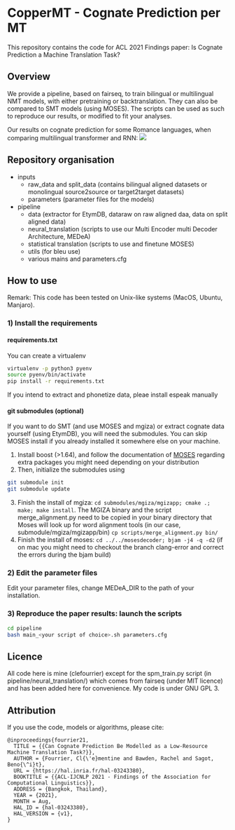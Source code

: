 # CopperMT - Cognate Prediction per MT
This repository contains the code for ACL 2021 Findings paper: Is Cognate Prediction a Machine Translation Task?

## Overview
We provide a pipeline, based on fairseq, to train bilingual or multilingual NMT models, with either pretraining or backtranslation. They can also be compared to SMT models (using MOSES). The scripts can be used as such to reproduce our results, or modified to fit your analyses.

Our results on cognate prediction for some Romance languages, when comparing multilingual transformer and RNN:
![](https://clefourrier.github.io/img/papers/ACL2021.png)

## Repository organisation
- inputs
   - raw_data and split_data (contains bilingual aligned datasets or monolingual source2source or target2target datasets)
   - parameters (parameter files for the models)
- pipeline
   - data (extractor for EtymDB, dataraw on raw aligned daa, data on split aligned data)
   - neural_translation (scripts to use our Multi Encoder multi Decoder Architecture, MEDeA) 
   - statistical translation (scripts to use and finetune MOSES)
   - utils (for bleu use)
   - various mains and parameters.cfg

## How to use
Remark: This code has been tested on Unix-like systems (MacOS, Ubuntu, Manjaro).

### 1) Install the requirements
#### requirements.txt
You can create a virtualenv
```bash 
virtualenv -p python3 pyenv
source pyenv/bin/activate
pip install -r requirements.txt
```
If you intend to extract and phonetize data, pleae install espeak manually

#### git submodules (optional)
If you want to do SMT (and use MOSES and mgiza) or extract cognate data yourself (using EtymDB), you will need the submodules. You can skip MOSES install if you already installed it somewhere else on your machine.

1) Install boost (>1.64), and follow the documentation of [MOSES](https://www.statmt.org/moses/?n=Development.GetStarted) regarding extra packages you might need depending on your distribution
2) Then, initialize the submodules using
```bash
git submodule init
git submodule update
```
3) Finish the install of mgiza: `cd submodules/mgiza/mgizapp; cmake .; make; make install`. The MGIZA binary and the script merge_alignment.py need to be copied in your binary directory that Moses will look up for word alignment tools (in our case, submodule/mgiza/mgizapp/bin) `cp scripts/merge_alignment.py bin/`
4) Finish the install of moses: `cd ../../mosesdecoder; bjam -j4 -q -d2` (if on mac you might need to checkout the branch clang-error and correct the errors during the bjam build)

### 2) Edit the parameter files
Edit your parameter files, change MEDeA_DIR to the path of your installation.

### 3) Reproduce the paper results: launch the scripts
```bash
cd pipeline
bash main_<your script of choice>.sh parameters.cfg
```

## Licence
All code here is mine (clefourrier) except for the spm_train.py script
(in pipeline/neural_translation/) which comes from fairseq (under
MIT licence) and has been added here for convenience. My code is under GNU GPL 3.

## Attribution
If you use the code, models or algorithms, please cite:
```
@inproceedings{fourrier21,
  TITLE = {{Can Cognate Prediction Be Modelled as a Low-Resource Machine Translation Task?}},
  AUTHOR = {Fourrier, Cl{\'e}mentine and Bawden, Rachel and Sagot, Beno{\^i}t},
  URL = {https://hal.inria.fr/hal-03243380},
  BOOKTITLE = {{ACL-IJCNLP 2021 - Findings of the Association for Computational Linguistics}},
  ADDRESS = {Bangkok, Thailand},
  YEAR = {2021},
  MONTH = Aug,
  HAL_ID = {hal-03243380},
  HAL_VERSION = {v1},
}

```
